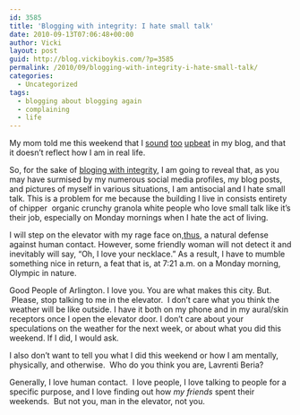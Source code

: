 ```yaml
---
id: 3585
title: 'Blogging with integrity: I hate small talk'
date: 2010-09-13T07:06:48+00:00
author: Vicki
layout: post
guid: http://blog.vickiboykis.com/?p=3585
permalink: /2010/09/blogging-with-integrity-i-hate-small-talk/
categories:
  - Uncategorized
tags:
  - blogging about blogging again
  - complaining
  - life
---
```

My mom told me this weekend that I [sound](http://blog.vickiboykis.com/2010/08/23/what-is-it-about-analyzing-20-somethings/) [too](http://blog.vickiboykis.com/2010/07/26/what-were-you-doing-instead-of-getting-heat-stroke/) [upbeat](http://blog.vickiboykis.com/2010/06/28/healthcare-and-the-best-of-the-summer/) in my blog, and that it doesn&#8217;t reflect how I am in real life.

So, for the sake of [bloging with integrity](http://www.blogwithintegrity.com/), I am going to reveal that, as you may have surmised by my numerous social media profiles, my blog posts, and pictures of myself in various situations, I am antisocial and I hate small talk. This is a problem for me because the building I live in consists entirety of chipper  organic crunchy granola white people who love small talk like it&#8217;s their job, especially on Monday mornings when I hate the act of living.

I will step on the elevator with my rage face on,[thus](http://vixotic.tumblr.com/post/1025184943/this-us-what-pre-run-at-930-am-on-a-saturday-feels), a natural defense against human contact. However, some friendly woman will not detect it and inevitably will say, &#8220;Oh, I love your necklace.&#8221; As a result, I have to mumble something nice in return, a feat that is, at 7:21 a.m. on a Monday morning, Olympic in nature.

Good People of Arlington. I love you. You are what makes this city. But.  Please, stop talking to me in the elevator.  I don&#8217;t care what you think the weather will be like outside. I have it both on my phone and in my aural/skin receptors once I open the elevator door. I don&#8217;t care about your speculations on the weather for the next week, or about what you did this weekend. If I did, I would ask.

I also don&#8217;t want to tell you what I did this weekend or how I am mentally, physically, and otherwise.  Who do you think you are, Lavrenti Beria?

Generally, I love human contact.  I love people, I love talking to people for a specific purpose, and I love finding out how _my friends_ spent their weekends.  But not you, man in the elevator, not you.